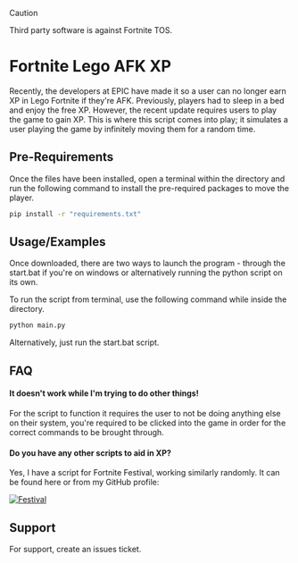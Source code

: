 > [!CAUTION]
> Third party software is against Fortnite TOS.

# Fortnite Lego AFK XP

Recently, the developers at EPIC have made it so a user can no longer earn XP in Lego Fortnite if they're AFK. Previously, players had to sleep in a bed and enjoy the free XP. However, the recent update requires users to play the game to gain XP. This is where this script comes into play; it simulates a user playing the game by infinitely moving them for a random time.

## Pre-Requirements
Once the files have been installed, open a terminal within the directory and run the following command to install the pre-required packages to move the player.
```bash
pip install -r "requirements.txt"
```

## Usage/Examples
Once downloaded, there are two ways to launch the program - through the start.bat if you're on windows or alternatively running the python script on its own.

To run the script from terminal, use the following command while inside the directory.
```bash
python main.py
```
Alternatively, just run the start.bat script.


## FAQ

#### It doesn't work while I'm trying to do other things!

For the script to function it requires the user to not be doing anything else on their system, you're required to be clicked into the game in order for the correct commands to be brought through.

#### Do you have any other scripts to aid in XP?

Yes, I have a script for Fortnite Festival, working similarly randomly. It can be found here or from my GitHub profile:

[![Festival](https://img.shields.io/badge/N4GR-Festival%20XP%20Macro-red?style=for-the-badge&logo=github&logoColor=red&logoSize=auto&labelColor=white)](https://github.com/N4GR/Fortnite-Festival-Stage-AFK-XP-Macro)

## Support
For support, create an issues ticket.
